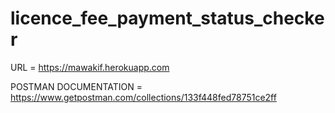 # licence_fee_payment_status_checker

    
URL = https://mawakif.herokuapp.com
   
POSTMAN DOCUMENTATION = https://www.getpostman.com/collections/133f448fed78751ce2ff
    


        